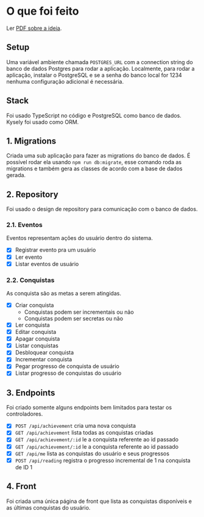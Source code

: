 # O que foi feito

Ler [PDF sobre a ideia](ideia.pdf).

## Setup

Uma variável ambiente chamada `POSTGRES_URL` com a connection string do banco de dados Postgres para rodar a aplicação.
Localmente, para rodar a aplicação, instalar o PostgreSQL e se a senha do banco local for 1234 nenhuma configuração adicional é necessária.

## Stack

Foi usado TypeScript no código e PostgreSQL como banco de dados. Kysely foi usado como ORM.

## 1. Migrations

Criada uma sub aplicação para fazer as migrations do banco de dados. É possível rodar ela usando `npm run db:migrate`, esse comando roda as migrations e também gera as classes de acordo com a base de dados gerada.

## 2. Repository

Foi usado o design de repository para comunicação com o banco de dados.

### 2.1. Eventos

Eventos representam ações do usuário dentro do sistema.

- [x] Registrar evento pra um usuário
- [x] Ler evento
- [x] Listar eventos de usuário

### 2.2. Conquistas

As conquista são as metas a serem atingidas.

- [x] Criar conquista
    - Conquistas podem ser incrementais ou não
    - Conquistas podem ser secretas ou não
- [x] Ler conquista
- [x] Editar conquista
- [x] Apagar conquista
- [x] Listar conquistas
- [x] Desbloquear conquista
- [x] Incrementar conquista
- [x] Pegar progresso de conquista de usuário
- [x] Listar progresso de conquistas do usuário

## 3. Endpoints

Foi criado somente alguns endpoints bem limitados para testar os controladores.

- [x] `POST /api/achievement` cria uma nova conquista
- [x] `GET /api/achievement` lista todas as conquistas criadas
- [x] `GET /api/achievement/:id` le a conquista referente ao id passado
- [x] `GET /api/achievement/:id` le a conquista referente ao id passado
- [x] `GET /api/me` lista as conquistas do usuário e seus progressos
- [x] `POST /api/reading` registra o progresso incremental de 1 na conquista de ID 1

## 4. Front

Foi criada uma única página de front que lista as conquistas disponíveis e as últimas conquistas do usuário.